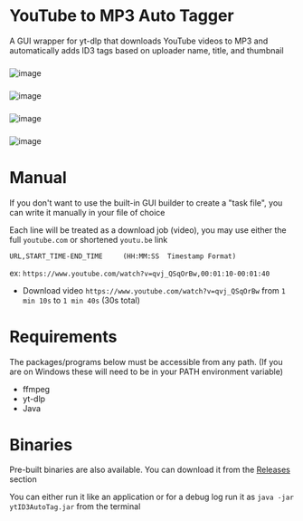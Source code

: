 # YouTube to MP3 Auto Tagger
A GUI wrapper for yt-dlp that downloads YouTube videos to MP3 and automatically adds ID3 tags based on uploader name, title, and thumbnail

###
![image](https://user-images.githubusercontent.com/21994085/232991117-a41a33e1-f45a-4043-aa6a-e886a31d2f11.png)
###
![image](https://user-images.githubusercontent.com/21994085/233506083-01842f0d-3aa9-48fb-a2b4-497be6019e93.png)
###
![image](https://user-images.githubusercontent.com/21994085/232990936-50c96722-e7ed-4945-8971-f90e06a24fc9.png)
###
![image](https://user-images.githubusercontent.com/21994085/199175477-b2d6d5ae-d7db-455c-813f-ad1d3af7fac5.png)

# Manual
If you don't want to use the built-in GUI builder to create a "task file", you can write it manually in your file of choice

Each line will be treated as a download job (video), you may use either the full `youtube.com` or shortened  `youtu.be` link
```
URL,START_TIME-END_TIME     (HH:MM:SS  Timestamp Format)
```

ex: `https://www.youtube.com/watch?v=qvj_QSqOrBw,00:01:10-00:01:40`
- Download video `https://www.youtube.com/watch?v=qvj_QSqOrBw` from `1 min 10s` to `1 min 40s` (30s total)


# Requirements
The packages/programs below must be accessible from any path. (If you are on Windows these will need to be in your PATH environment variable)
- ffmpeg
- yt-dlp
- Java

# Binaries
Pre-built binaries are also available. You can download it from the [Releases](https://github.com/pinapelz/ytID3AutoTag/releases) section

You can either run it like an application or for a debug log run it as `java -jar ytID3AutoTag.jar` from the terminal
